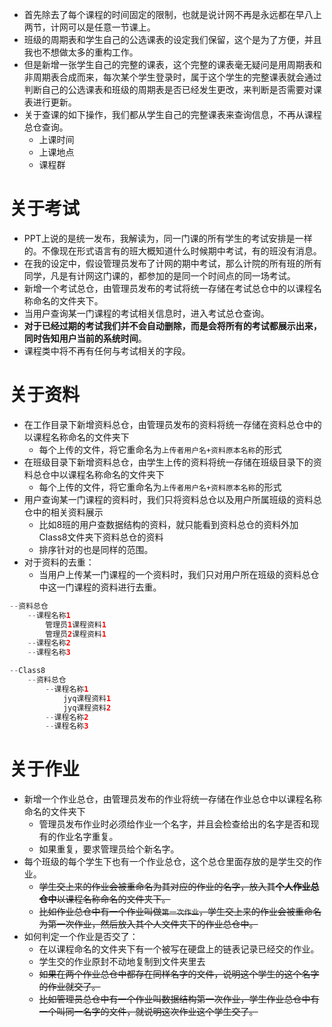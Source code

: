 - 首先除去了每个课程的时间固定的限制，也就是说计网不再是永远都在早八上两节，计网可以是任意一节课上。
- 班级的周期表和学生自己的公选课表的设定我们保留，这个是为了方便，并且我也不想做太多的重构工作。
- 但是新增一张学生自己的完整的课表，这个完整的课表毫无疑问是用周期表和非周期表合成而来，每次某个学生登录时，属于这个学生的完整课表就会通过判断自己的公选课表和班级的周期表是否已经发生更改，来判断是否需要对课表进行更新。
- 关于查课的如下操作，我们都从学生自己的完整课表来查询信息，不再从课程总仓查询。
  - 上课时间
  - 上课地点
  - 课程群

# 关于考试

- PPT上说的是统一发布，我解读为，同一门课的所有学生的考试安排是一样的。不像现在形式语言有的班大概知道什么时候期中考试，有的班没有消息。
- 在我的设定中，假设管理员发布了计网的期中考试，那么计院的所有班的所有同学，凡是有计网这门课的，都参加的是同一个时间点的同一场考试。
- 新增一个考试总仓，由管理员发布的考试将统一存储在考试总仓中的以课程名称命名的文件夹下。
- 当用户查询某一门课程的考试相关信息时，进入考试总仓查询。
- **对于已经过期的考试我们并不会自动删除，而是会将所有的考试都展示出来，同时告知用户当前的系统时间**。
- 课程类中将不再有任何与考试相关的字段。



# 关于资料

- 在工作目录下新增资料总仓，由管理员发布的资料将统一存储在资料总仓中的以课程名称命名的文件夹下
  - 每个上传的文件，将它重命名为`上传者用户名+资料原本名称`的形式
- 在班级目录下新增资料总仓，由学生上传的资料将统一存储在班级目录下的资料总仓中以课程名称命名的文件夹下
  - 每个上传的文件，将它重命名为`上传者用户名+资料原本名称`的形式
- 用户查询某一门课程的资料时，我们只将资料总仓以及用户所属班级的资料总仓中的相关资料展示
  - 比如8班的用户查数据结构的资料，就只能看到资料总仓的资料外加Class8文件夹下资料总仓的资料
  - 排序针对的也是同样的范围。
- 对于资料的去重：
  - 当用户上传某一门课程的一个资料时，我们只对用户所在班级的资料总仓中这一门课程的资料进行去重。

```java
--资料总仓
    --课程名称1
    	管理员1课程资料1
    	管理员2课程资料1
    --课程名称2
    --课程名称3

--Class8
    --资料总仓
    	--课程名称1
    		jyq课程资料1
    		jyq课程资料2
    	--课程名称2
    	--课程名称3
```



# 关于作业

- 新增一个作业总仓，由管理员发布的作业将统一存储在作业总仓中以课程名称命名的文件夹下
  - 管理员发布作业时必须给作业一个名字，并且会检查给出的名字是否和现有的作业名字重复。
  - 如果重复，要求管理员给个新名字。
- 每个班级的每个学生下也有一个作业总仓，这个总仓里面存放的是学生交的作业。
  - ~~学生交上来的作业会被重命名为其对应的作业的名字，放入其**个人作业总仓中**以课程名称命名的文件夹下。~~
  - ~~比如作业总仓中有一个作业叫做`第一次作业`，学生交上来的作业会被重命名为第一次作业，然后放入其个人文件夹下的作业总仓中。~~
- 如何判定一个作业是否交了：
  - 在以课程命名的文件夹下有一个被写在硬盘上的链表记录已经交的作业。
  - 学生交的作业原封不动地复制到文件夹里去
  - ~~如果在两个作业总仓中都存在同样名字的文件，说明这个学生的这个名字的作业就交了。~~
  - ~~比如管理员总仓中有一个作业叫数据结构第一次作业，学生作业总仓中有一个叫同一名字的文件，就说明这次作业这个学生交了。~~

